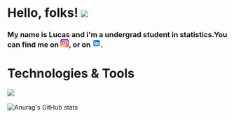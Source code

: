 <!-- Actual text -->
# Hello, folks! <img src="https://raw.githubusercontent.com/MartinHeinz/MartinHeinz/master/wave.gif" width="30px">
###  My name is Lucas and i'm a undergrad student in statistics.You can find me on [![Twitter][1.2]][1], or on [![LinkedIn][2.2]][2].
# Technologies & Tools

![](https://img.shields.io/badge/Code-Python-informational?style=flat&logo=Python&logoColor=white&color=blueviolet)


<!-- Icons -->

[1.2]: https://github.com/pcastr/pcastr/blob/main/assets/insta.png
[2.2]: https://github.com/pcastr/pcastr/blob/main/assets/ln.png

<!-- Links to your social media accounts -->
[1]: https://www.instagram.com/pontesok/
[2]: https://www.linkedin.com/in/pcastr/




![Anurag's GitHub stats](https://github-readme-stats.vercel.app/api?username=pcastr&show_icons=true&theme=synthwave)

<!--
**pcastr/pcastr** is a ✨ _special_ ✨ repository because its `README.md` (this file) appears on your GitHub profile.

Here are some ideas to get you started:

- 🔭 I’m currently working on ...
- 🌱 I’m currently learning ...
- 👯 I’m looking to collaborate on ...
- 🤔 I’m looking for help with ...
- 💬 Ask me about ...
- 📫 How to reach me: ...
- 😄 Pronouns: ...
- ⚡ Fun fact: ...
-->
